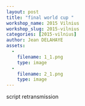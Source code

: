 ```yaml
---
layout: post
title: "final world cup "
workshop_name: 2015 Vilnius
workshop_slug: 2015-vilnius
categories: [2015-vilnius]
author: Jean DELAHAYE
assets:
  -
    filename: 1_1.png
    type: image
  -
    filename: 2_1.png
    type: image
---
```

script retransmission
